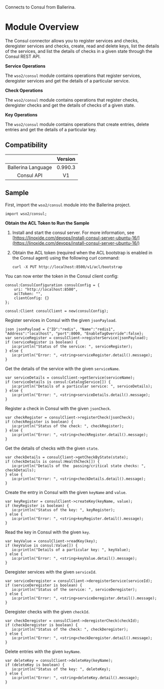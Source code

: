 Connects to Consul from Ballerina.

# Module Overview

The Consul connector allows you to register services and checks, deregister services and checks, create, read and 
delete keys, list the details of the 
services, and list the details of checks in a given state through the Consul REST API.

**Service Operations**

The `wso2/consul` module contains operations that register services, deregister services and get the details of a 
particular service.

**Check Operations**

The `wso2/consul` module contains operations that register checks, deregister checks and get the details of checks
 of a given state.

**Key Operations**

The `wso2/consul` module contains operations that create entries, delete entries and get the details of a particular 
key.


## Compatibility
|                             |       Version               |
|:---------------------------:|:---------------------------:|
|  Ballerina Language         |   0.990.3                   |
|  Consul API                 |   V1                        |

## Sample

First, import the `wso2/consul` module into the Ballerina project.

```ballerina
import wso2/consul;
```

**Obtain the ACL Token to Run the Sample**

1. Install and start the consul server. For more information, see [https://linoxide.com/devops/install-consul-server-ubuntu-16/](https://linoxide.com/devops/install-consul-server-ubuntu-16/) 

2. Obtain the ACL token (required when the ACL bootstrap is enabled in the Consul agent) using the following curl command:
    ```shell
    curl -X PUT http://localhost:8500/v1/acl/bootstrap
    ```

You can now enter the token in the Consul client config:
```ballerina
consul:ConsulConfiguration consulConfig = {
    uri: "http://localhost:8500",
    aclToken: "",
    clientConfig: {}
};
    
consul:Client consulClient = new(consulConfig);
```

Register services in Consul with the given `jsonPayload`.
```ballerina
json jsonPayload = {"ID":"redis", "Name":"redis1", "Address":"localhost", "port":8000, "EnableTagOverride":false};
var serviceRegister = consulClient->registerService(jsonPayload);
if (serviceRegister is boolean) {
   io:println("Status of the service: ", serviceRegister);
} else {
   io:println("Error: ", <string>serviceRegister.detail().message);
}
```

Get the details of the service with the given `serviceName`.
```ballerina
var serviceDetails = consulClient->getService(serviceName);
if (serviceDetails is consul:CatalogService[]) {
   io:println("Details of a particular service: ", serviceDetails);
} else {
   io:println("Error: ", <string>serviceDetails.detail().message);
}
```

Register a check in Consul with the given `jsonCheck`.
```ballerina
var checkRegister = consulClient->registerCheck(jsonCheck);
if (checkRegister is boolean) {
   io:println("Status of the check: ", checkRegister);
} else {
   io:println("Error: ", <string>checkRegister.detail().message);
}
```

Get the details of checks with the given `state`.
```ballerina
var checkDetails = consulClient->getCheckByState(state);
if (checkDetails is consul:HealthCheck[]) {
   io:println("Details of the  passing/critical state checks: ", checkDetails);
} else {
   io:println("Error: ", <string>checkDetails.detail().message);
}
```

Create the entry in Consul with the given `keyName` and `value`.
```ballerina
var keyRegister = consulClient->createKey(keyName, value);
if (keyRegister is boolean) {
   io:println("Status of the key: ", keyRegister);
} else {
   io:println("Error: ", <string>keyRegister.detail().message);
}
```

Read the key in Consul with the given `key`.
```ballerina
var keyValue = consulClient->readKey(key);
if (keyValue is consul:Value[]) {
   io:println("Details of a particular key: ", keyValue);
} else {
   io:println("Error: ", <string>keyValue.detail().message);
}
```

Deregister services with the given `serviceId`.
```ballerina
var serviceDeregister = consulClient->deregisterService(serviceId);
if (serviceDeregister is boolean) {
   io:println("Status of the service: ", serviceDeregister);
} else {
   io:println("Error: ", <string>serviceDeregister.detail().message);
}
```

Deregister checks with the given `checkId`.
```ballerina
var checkDeregister = consulClient->deregisterCheck(checkId);
if (checkDeregister is boolean) {
   io:println("Status of the check: ", checkDeregister);
} else {
   io:println("Error: ", <string>checkDeregister.detail().message);
}
```

Delete entries with the given `keyName`.
```ballerina
var deleteKey = consulClient->deleteKey(keyName);
if (deleteKey is boolean) {
   io:println("Status of the key: ", deleteKey);
} else {
   io:println("Error: ", <string>deleteKey.detail().message);
}
```
